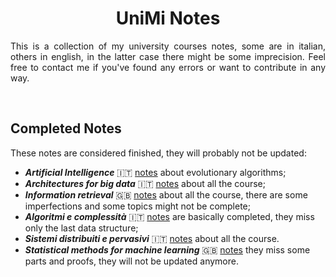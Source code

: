 <h1 align="center"> UniMi Notes</h1>

<p align="justify">
This is a collection of my university courses notes, some are in italian, others in english, in the latter case there might be some imprecision.
Feel free to contact me if you've found any errors or want to contribute in any way.
</p>
<br>

<h2>Completed Notes</h2>

<p align="justify">
These notes are considered finished, they will probably not be updated:
</p>

* ***Artificial Intelligence*** :it: [notes](https://github.com/tomfran/unimi-notes/blob/main/artificial-intelligence/evolutionary.pdf) about evolutionary algorithms;
* ***Architectures for big data*** :it: [notes](https://github.com/tomfran/unimi-notes/blob/main/architectures-big-data/architectures-for-big-data.pdf) about all the course;
* ***Information retrieval*** :gb: [notes](https://github.com/tomfran/unimi-notes/blob/main/information-retrieval/information-retrieval.pdf) about all the course, there are some imperfections and some topics might not be complete;
* ***Algoritmi e complessità*** :it: [notes](https://github.com/tomfran/unimi-notes/blob/main/algoritmi-complessita/algo_comp.pdf) are basically completed, 
they miss only the last data structure;
* ***Sistemi distribuiti e pervasivi*** :it: [notes](https://github.com/tomfran/unimi-notes/blob/main/sistemi-distribuiti/sistemi-distribuiti.pdf) about all the course.
* ***Statistical methods for machine learning*** :gb: [notes](https://github.com/tomfran/unimi-notes/blob/main/statistical-methods/statistical-methods.pdf)  they miss some parts and proofs, they will not be updated anymore.
<br>
<!-- 
<h2> Work in progress</h2>

<p align="justify">
This is a list of courses I am currently following, thus the notes 
might not be complete:
</p>
-->
